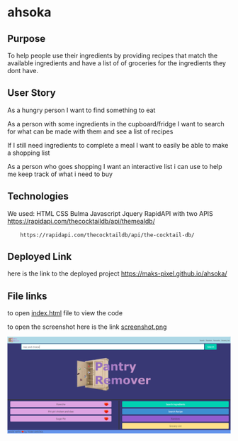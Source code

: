 # ahsoka
## Purpose
To help people use their ingredients by providing recipes that match the available ingredients and have a list of of groceries for the ingredients they dont have.

## User Story
As a hungry person I want to find something to eat

As a person with some ingredients in the cupboard/fridge I want to search for what can be made with them and see a list of recipes

If I still need ingredients to complete a meal I want to easily be able to make a shopping list

As a person who goes shopping I want an interactive list i can use to help me keep track of what i need to buy

## Technologies 
We used: 
    HTML 
    CSS 
    Bulma 
    Javascript
    Jquery
    RapidAPI with two APIS
        https://rapidapi.com/thecocktaildb/api/themealdb/
        
        https://rapidapi.com/thecocktaildb/api/the-cocktail-db/

## Deployed Link
here is the link to the deployed project https://maks-pixel.github.io/ahsoka/

## File links
to open [index.html](index.html) file to view the code

to open the screenshot here is the link [screenshot.png](assets/images/pantry-remover.png)

![Screenshot](assets/images/pantry-remover.png)
